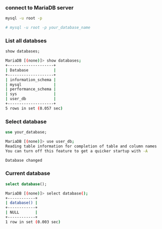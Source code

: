### connect to MariaDB server
```bash
mysql -u root -p

# mysql -u root -p your_database_name
```

### List all databses

```sql
show databases;
```

```bash
MariaDB [(none)]> show databases;
+--------------------+
| Database           |
+--------------------+
| information_schema |
| mysql              |
| performance_schema |
| sys                |
| user_db            |
+--------------------+
5 rows in set (0.057 sec)
```
### Select database

```sql
use your_database;
```

```bash
MariaDB [(none)]> use user_db;
Reading table information for completion of table and column names
You can turn off this feature to get a quicker startup with -A

Database changed
```

### Current database

```sql
select database();
```

```bash
MariaDB [(none)]> select database();
+------------+
| database() |
+------------+
| NULL       |
+------------+
1 row in set (0.003 sec)
```

